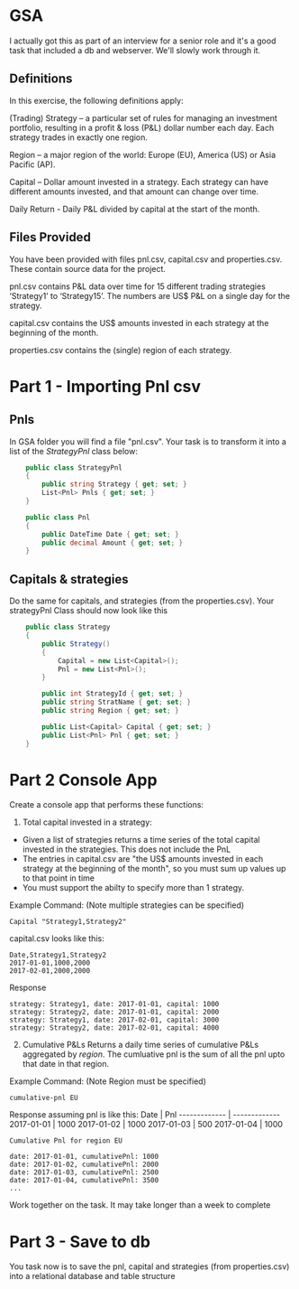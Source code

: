 

# GSA

I actually got this as part of an interview for a senior role and it's a good task that included a db and webserver. We'll slowly work through it.

## Definitions
In this exercise, the following definitions apply:

(Trading) Strategy – a particular set of rules for managing an investment portfolio, resulting in a profit & loss (P&L) dollar number
each day. Each strategy trades in exactly one region.

Region – a major region of the world: Europe (EU), America (US) or Asia Pacific (AP).

Capital – Dollar amount invested in a strategy. Each strategy can have different amounts invested, and that amount can change
over time.

Daily Return - Daily P&L divided by capital at the start of the month.

## Files Provided
You have been provided with files pnl.csv, capital.csv and properties.csv. These contain source data for the project.

pnl.csv contains P&L data over time for 15 different trading strategies ‘Strategy1’ to ‘Strategy15’. The numbers are US$ P&L on a
single day for the strategy.

capital.csv contains the US$ amounts invested in each strategy at the beginning of the month.

properties.csv contains the (single) region of each strategy.


# Part 1 - Importing Pnl csv
## Pnls 
In GSA folder you will find a file "pnl.csv". Your task is to transform it into a list of the _StrategyPnl_ class below:
```cs
    public class StrategyPnl
    {
        public string Strategy { get; set; }
        List<Pnl> Pnls { get; set; }
    }

    public class Pnl
    {
        public DateTime Date { get; set; }
        public decimal Amount { get; set; }
    }
```

## Capitals & strategies
Do the same for capitals, and strategies (from the properties.csv). Your strategyPnl Class should now look like this 
```cs
    public class Strategy
    {
        public Strategy()
        {
            Capital = new List<Capital>();
            Pnl = new List<Pnl>();
        }

        public int StrategyId { get; set; }
        public string StratName { get; set; }
        public string Region { get; set; }

        public List<Capital> Capital { get; set; }
        public List<Pnl> Pnl { get; set; }
    }
```

# Part 2 Console App 
Create a console app that performs these functions:


1. Total capital invested in a strategy:
- Given a list of strategies returns a time series of the total capital invested in the strategies. This does not include the PnL
- The entries in capital.csv are "the US$ amounts invested in each strategy at the beginning of the month", so you must sum up values up to that point in time
- You must support the abilty to specify more than 1 strategy. 

Example Command: (Note multiple strategies can be specified)
```
Capital "Strategy1,Strategy2"
```

capital.csv looks like this:
```
Date,Strategy1,Strategy2
2017-01-01,1000,2000
2017-02-01,2000,2000
```

Response
```
strategy: Strategy1, date: 2017-01-01, capital: 1000
strategy: Strategy2, date: 2017-01-01, capital: 2000
strategy: Strategy1, date: 2017-02-01, capital: 3000
strategy: Strategy2, date: 2017-02-01, capital: 4000
```



2. Cumulative P&Ls
Returns a daily time series of cumulative P&Ls aggregated by *region*. The cumluative pnl is the sum of all the pnl upto that date in that region.  

Example Command: (Note Region must be specified)
```
cumulative-pnl EU
```
Response assuming pnl is like this:
Date | Pnl
------------- | -------------
2017-01-01 | 1000
2017-01-02 | 1000
2017-01-03 | 500
2017-01-04 | 1000

```
Cumulative Pnl for region EU

date: 2017-01-01, cumulativePnl: 1000
date: 2017-01-02, cumulativePnl: 2000
date: 2017-01-03, cumulativePnl: 2500
date: 2017-01-04, cumulativePnl: 3500
...
```

Work together on the task. It may take longer than a week to complete

# Part 3 - Save to db
You task now is to save the pnl, capital and strategies (from properties.csv) into a relational database and table structure


